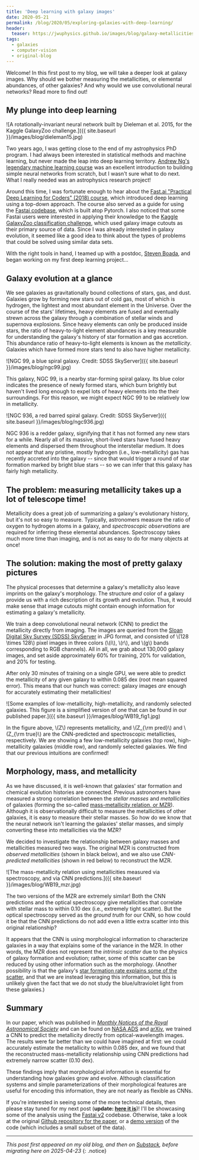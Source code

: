 ```yaml
---
title: 'Deep learning with galaxy images'
date: 2020-05-21
permalink: /blog/2020/05/exploring-galaxies-with-deep-learning/
header:
  teaser: https://jwuphysics.github.io/images/blog/galaxy-metallicities.jpg
tags:
  - galaxies
  - computer-vision
  - original-blog
---
```


Welcome! In this first post to my blog, we will take a deeper look at galaxy images. Why should we bother measuring the metallicities, or elemental abundances, of other galaxies? And why would we use convolutional neural networks? Read more to find out!

## My plunge into deep learning

![A rotationally-invariant neural network built by Dieleman et al. 2015, for the Kaggle GalaxyZoo challenge.]({{ site.baseurl }}/images/blog/dieleman15.jpg) 

Two years ago, I was getting close to the end of my astrophysics PhD program. I had always been interested in statistical methods and machine learning, but never made the leap into deep learning territory. [Andrew Ng's legendary machine learning course](https://www.coursera.org/learn/machine-learning) was an excellent introduction to building simple neural networks from scratch, but I wasn't sure what to do next. What I really needed was an astrophysics research project! 

Around this time, I was fortunate enough to hear about the [Fast.ai "Practical Deep Learning for Coders" (2018) course](https://course.fast.ai/), which introduced deep learning using a top-down approach. The course also served as a guide for using the [Fastai codebase](https://github.com/fastai/fastai), which is built atop Pytorch. I also noticed that some Fastai users were interested in applying their knowledge to the [Kaggle GalaxyZoo classification challenge](https://www.kaggle.com/c/galaxy-zoo-the-galaxy-challenge), which used galaxy image cutouts as their primary source of data. Since I was already interested in galaxy evolution, it seemed like a good idea to think about the types of problems that could be solved using similar data sets.

With the right tools in hand, I teamed up with a postdoc, [Steven Boada](http://boada.github.io/), and began working on my first deep learning project...

## Galaxy evolution at a glance


We see galaxies as gravitationally bound collections of stars, gas, and dust. Galaxies grow by forming new stars out of cold gas, most of which is hydrogen, the lightest and most abundant element in the Universe. Over the course of the stars' lifetimes, heavy elements are fused and eventually strewn across the galaxy through a combination of stellar winds and supernova explosions. Since heavy elements can only be produced inside stars, the ratio of heavy-to-light element abundances is a key measurable for understanding the galaxy's history of star formation and gas accretion. This abundance ratio of heavy-to-light elements is known as the *metallicity*. Galaxies which have formed more stars tend to also have higher metallicity.

![NGC 99, a blue spiral galaxy. Credit: SDSS SkyServer]({{ site.baseurl }}/images/blog/ngc99.jpg) 



This galaxy, NGC 99, is a nearby star-forming spiral galaxy. Its blue color indicates the presence of newly formed stars, which burn brightly but haven't lived long enough to expel lots of heavy elements into the their surroundings. For this reason, we might expect NGC 99 to be relatively low in metallicity.

![NGC 936, a red barred spiral galaxy. Credit: SDSS SkyServer]({{ site.baseurl }}/images/blog/ngc936.jpg)


NGC 936 is a redder galaxy, signifying that it has not formed any new stars for a while. Nearly all of its massive, short-lived stars have fused heavy elements and dispersed them throughout the interstellar medium. It does not appear that any pristine, mostly hydrogen (i.e., low-metallicity) gas has recently accreted into the galaxy -- since that would trigger a round of star formation marked by bright blue stars -- so we can infer that this galaxy has fairly high metallicity.

## The problem: measuring metallicity takes up a lot of telescope time!

Metallicity does a great job of summarizing a galaxy's evolutionary history, but it's not so easy to measure. Typically, astronomers measure the ratio of oxygen to hydrogen atoms in a galaxy, and *spectroscopic observations* are required for inferring these elemental abundances. Spectroscopy takes much more time than imaging, and is not as easy to do for many objects at once! 

## The solution: making the most of pretty galaxy pictures

The physical processes that determine a galaxy's metallicity also leave imprints on the galaxy's morphology. The structure *and* color of a galaxy provide us with a rich description of its growth and evolution. Thus, it would make sense that image cutouts might contain enough information for estimating a galaxy's metallicity.

We train a deep convolutional neural network (CNN) to predict the metallicity directly from imaging. The images are queried from the [Sloan Digital Sky Survey (SDSS) SkyServer](http://skyserver.sdss.org/dr16/en/home.aspx) in JPG format, and consisted of \\(128 \times 128\\) pixel images in three colors (\\(i\\), \\(r\\), and \\(g\\) bands corresponding to RGB channels). All in all, we grab about 130,000 galaxy images, and set aside approximately 60% for training, 20% for validation, and 20% for testing.

After only 30 minutes of training on a single GPU, we were able to predict the metallicity of any given galaxy to within 0.085 dex (root mean squared error). This means that our hunch was correct: galaxy images *are* enough for accurately estimating their metallicities!

![Some examples of low-metallicity, high-metallicity, and randomly selected galaxies. This figure is a simplified version of one that can be found in our published paper.]({{ site.baseurl }}/images/blog/WB19_fig1.jpg)

In the figure above, \\(Z\\) represents metallicity, and \\(Z_{\rm pred}\\) and \\(Z_{\rm true}\\) are the CNN-predicted and spectroscopic metallicties, respectively. We are showing a few low-metallicity galaxies (top row), high-metallicity galaxies (middle row), and randomly selected galaxies. We find that our previous intuitions are confirmed! 

## Morphology, mass, and metallicity

As we have discussed, it is well-known that galaxies' star formation and chemical evolution histories are connected. Previous astronomers have measured a strong correlation between the *stellar masses* and *metallicities* of galaxies (forming the so-called [mass-metallicity relation, or MZR](https://iopscience.iop.org/article/10.1086/423264/fulltext/)). Although it is observationally difficult to measure the metallicities of other galaxies, it is easy to measure their stellar masses. So how do we know that the neural network isn't learning the galaxies' stellar masses, and simply converting these into metallicities via the MZR?

We decided to investigate the relationship between galaxy masses and metallicities measured two ways. The original MZR is constructed from *observed metallicities* (shown in black below), and we also use *CNN-predicted metallicities* (shown in red below) to reconstruct the MZR.

![The mass-metallicity relation using metallicities measured via spectroscopy, and via CNN predictions.]({{ site.baseurl }}/images/blog/WB19_mzr.jpg)

The two versions of the MZR are extremely similar! Both the CNN predictions and the optical spectroscopy give metallicities that correlate with stellar mass to within 0.10 dex (i.e., extremely tight scatter). But the optical spectroscopy served as the *ground truth* for our CNN, so how could it be that the CNN predictions do not add even a little extra scatter into this original relationship? 

It appears that the CNN is using morphological information to characterize galaxies in a way that explains some of the variance in the MZR. In other words, the MZR does not represent the *intrinsic scatter* due to the physics of galaxy formation and evolution; rather, some of this scatter can be reduced by using other information such as the morphology. (Another possibility is that the galaxy's [star formation rate explains some of the scatter](https://ui.adsabs.harvard.edu/abs/2010MNRAS.408.2115M/abstract), and that we are instead leveraging this information, but this is unlikely given the fact that we do not study the blue/ultraviolet light from these galaxies.)

## Summary

In our paper, which was published in [*Monthly Notices of the Royal Astronomical Society*](https://academic.oup.com/mnras/article-abstract/484/4/4683/5305877) and can be found on [NASA ADS](https://ui.adsabs.harvard.edu/abs/2019MNRAS.484.4683W/abstract) and [arXiv](https://arxiv.org/abs/1810.12913), we trained a CNN to predict the metallicity directly from optical-wavelength images. The results were far better than we could have imagined at first: we could accurately estimate the metallicity to within 0.085 dex, and we found that the reconstructed mass-metallicity relationship using CNN predictions had extremely narrow scatter (0.10 dex). 

These findings imply that morphological information is essential for understanding how galaxies grow and evolve. Although classification systems and simple parameterizations of their morphological features are useful for encoding this information, they are not nearly as flexible as CNNs.

If you're interested in seeing some of the more technical details, then please stay tuned for my next post (**update: [here it is](https://jwuphysics.github.io/blog/2020/05/learning-galaxy-metallicity-cnns/)**)! I'll be showcasing some of the analysis using the [Fastai v2](http://dev.fast.ai/) codebase. Otherwise, take a look at the original [Github repository for the paper](https://github.com/jwuphysics/galaxy-cnns), or a [demo version](https://github.com/jwuphysics/convnet-demo) of the code (which includes a small subset of the data).

---

*This post first appeared on my old blog, and then on [Substack](https://jwuphysics.substack.com/p/deep-learning-with-galaxy-images), before migrating here on 2025-04-23*
{: .notice}